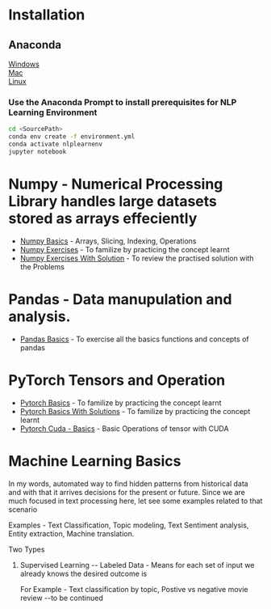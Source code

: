 # Installation
## Anaconda 

[Windows](https://docs.anaconda.com/anaconda/install/windows/)   
[Mac](https://docs.anaconda.com/anaconda/install/mac-os/)    
[Linux](https://docs.anaconda.com/anaconda/install/linux/)   

### Use the Anaconda Prompt to install prerequisites for NLP Learning Environment
```bash
cd <SourcePath>
conda env create -f environment.yml
conda activate nlplearnenv
jupyter notebook
```

# Numpy - Numerical Processing Library handles large datasets stored as arrays effeciently

- [Numpy Basics](https://github.com/barathvaj/NLP-Learning-And-Training/blob/master/Installation%20and%20Basics/Numpy%20Basics.ipynb) - Arrays, Slicing, Indexing, Operations
- [Numpy Exercises](https://github.com/barathvaj/NLP-Learning-And-Training/blob/master/Installation%20and%20Basics/Numpy-Exercises.ipynb) - To familize by practicing the concept learnt
- [Numpy Exercises With Solution](https://github.com/barathvaj/NLP-Learning-And-Training/blob/master/Installation%20and%20Basics/Numpy-Exercises%20-%20With%20Solutions.ipynb) - To review the practised solution with the Problems

# Pandas - Data manupulation and analysis.
- [Pandas Basics](https://github.com/barathvaj/NLP-Learning-And-Training/blob/master/Installation%20and%20Basics/Pandas%20Basics.ipynb) - To exercise all the basics functions and concepts of pandas

# PyTorch Tensors and Operation
- [Pytorch Basics](https://github.com/barathvaj/NLP-Learning-And-Training/blob/master/Installation%20and%20Basics/Pytorch%20Basics%20Exercises.ipynb) - To familize by practicing the concept learnt
- [Pytorch Basics With Solutions](https://github.com/barathvaj/NLP-Learning-And-Training/blob/master/Installation%20and%20Basics/Pytorch%20Basics%20Exercises%20-%20With%20Solutions.ipynb) - To familize by practicing the concept learnt
- [Pytorch Cuda - Basics](https://github.com/barathvaj/NLP-Learning-And-Training/blob/master/Installation%20and%20Basics/Pytorch-Cuda.ipynb) - Basic Operations of tensor with CUDA
# Machine Learning Basics

In my words, automated way to find hidden patterns from historical data and with that it arrives decisions for the present or future. Since we are much focused in text processing here, let see some examples related to that scenario

Examples - Text Classification, Topic modeling, Text Sentiment analysis, Entity extraction, Machine translation.

Two Types

1) Supervised Learning
   -- Labeled Data - Means for each set of input we already knows the desired outcome is
   
   For Example - Text classification by topic, Postive vs negative movie review
   --to be continued
        
   
  
  
    
